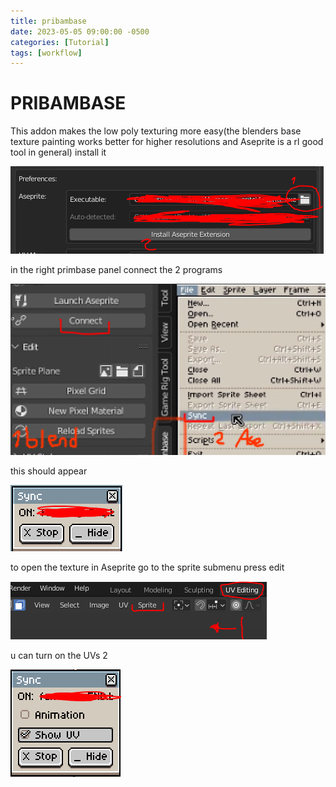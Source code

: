 ```yaml
---
title: pribambase
date: 2023-05-05 09:00:00 -0500
categories: [Tutorial]
tags: [workflow]
---
```


# **PRIBAMBASE**
This addon makes the low poly texturing more easy(the blenders base texture painting works better for higher resolutions and Aseprite is a rl good tool in general) install it

![](/assets/img/blender101_html_b92e920341ce9053.png)

in the right primbase panel connect the 2 programs

![](/assets/img/blender101_html_c1e556cfedabe950.png)

this should appear

![](/assets/img/blender101_html_3a06ac7a6685fee1.png)

to open the texture in Aseprite go to the sprite submenu press edit

![](/assets/img/blender101_html_518f2bd4868b438b.png)

u can turn on the UVs 2

![](/assets/img/blender101_html_e8e0e3d68cb9cf41.png)
